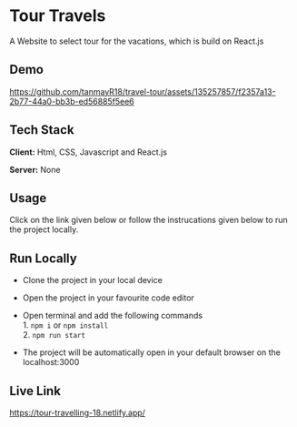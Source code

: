 
# Tour Travels

A Website to select tour for the vacations, which is build on React.js 
## Demo

https://github.com/tanmayR18/travel-tour/assets/135257857/f2357a13-2b77-44a0-bb3b-ed56885f5ee6


## Tech Stack

**Client:** Html, CSS, Javascript and React.js

**Server:** None

## Usage

Click on the link given below or follow the instrucations given below to run the project locally.




## Run Locally

- Clone the project in your local device
- Open the project in your favourite code editor
- Open terminal and add the following commands  
        1. `npm i` or `npm install`  
        2. `npm run start`  
        
- The project will be automatically open in your default browser on the localhost:3000
## Live Link

https://tour-travelling-18.netlify.app/

